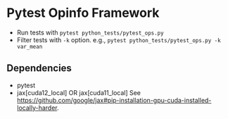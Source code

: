 
# Pytest Opinfo Framework

* Run tests with `pytest python_tests/pytest_ops.py`
* Filter tests with `-k` option. e.g., `pytest python_tests/pytest_ops.py -k var_mean`

## Dependencies
* pytest
* jax[cuda12_local] OR jax[cuda11_local]
See https://github.com/google/jax#pip-installation-gpu-cuda-installed-locally-harder.
